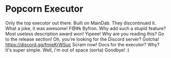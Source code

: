 # Popcorn Executor
Only the top executor out there.
Built on MainDab.
They discontinued it.
What a joke, it was awesome!
F@#k Byfron.
Why add such a stupid feature?
Most useless description award won!
Yipeee!
Why are you reading this?
Go to the release section!
Oh, you're looking for the Discord server?
Gotcha! https://discord.gg/fmjeKrWSuc
Scram now!
Docs for the executor? Why?
It's super simple.
Well, i'm out of space (sorta)
Goodbye!
:)
